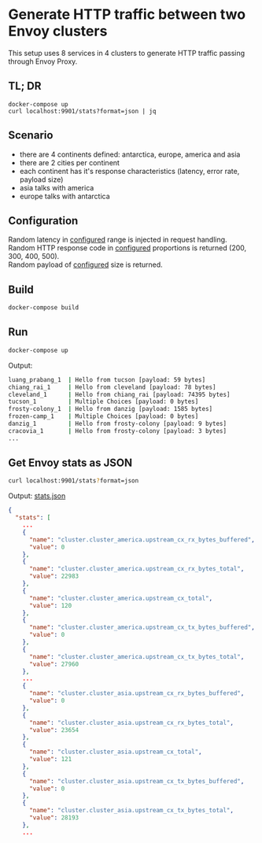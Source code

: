 # Generate HTTP traffic between two Envoy clusters

This setup uses 8 services in 4 clusters to generate HTTP traffic passing through Envoy Proxy.  

## TL; DR

```
docker-compose up
curl localhost:9901/stats?format=json | jq
```

## Scenario

- there are 4 continents defined: antarctica, europe, america and asia
- there are 2 cities per continent
- each continent has it's response characteristics (latency, error rate, payload size)
- asia talks with america
- europe talks with antarctica


## Configuration

Random latency in [configured](./docker-compose.yml) range is injected in request handling.  
Random HTTP response code in [configured](./docker-compose.yml) proportions is returned (200, 300, 400, 500).  
Random payload of [configured](./docker-compose.yml) size is returned.

## Build

```sh
docker-compose build
```

## Run

```sh
docker-compose up
```

Output:
```sh
luang_prabang_1  | Hello from tucson [payload: 59 bytes]
chiang_rai_1     | Hello from cleveland [payload: 78 bytes]
cleveland_1      | Hello from chiang_rai [payload: 74395 bytes]
tucson_1         | Multiple Choices [payload: 0 bytes]
frosty-colony_1  | Hello from danzig [payload: 1585 bytes]
frozen-camp_1    | Multiple Choices [payload: 0 bytes]
danzig_1         | Hello from frosty-colony [payload: 9 bytes]
cracovia_1       | Hello from frosty-colony [payload: 3 bytes]
...
```

## Get Envoy stats as JSON

```sh
curl localhost:9901/stats?format=json
```

Output: [stats.json](./stats.json)
```json
{
  "stats": [
    ...
    {
      "name": "cluster.cluster_america.upstream_cx_rx_bytes_buffered",
      "value": 0
    },
    {
      "name": "cluster.cluster_america.upstream_cx_rx_bytes_total",
      "value": 22983
    },
    {
      "name": "cluster.cluster_america.upstream_cx_total",
      "value": 120
    },
    {
      "name": "cluster.cluster_america.upstream_cx_tx_bytes_buffered",
      "value": 0
    },
    {
      "name": "cluster.cluster_america.upstream_cx_tx_bytes_total",
      "value": 27960
    },
    ...
    {
      "name": "cluster.cluster_asia.upstream_cx_rx_bytes_buffered",
      "value": 0
    },
    {
      "name": "cluster.cluster_asia.upstream_cx_rx_bytes_total",
      "value": 23654
    },
    {
      "name": "cluster.cluster_asia.upstream_cx_total",
      "value": 121
    },
    {
      "name": "cluster.cluster_asia.upstream_cx_tx_bytes_buffered",
      "value": 0
    },
    {
      "name": "cluster.cluster_asia.upstream_cx_tx_bytes_total",
      "value": 28193
    },    
    ...
```